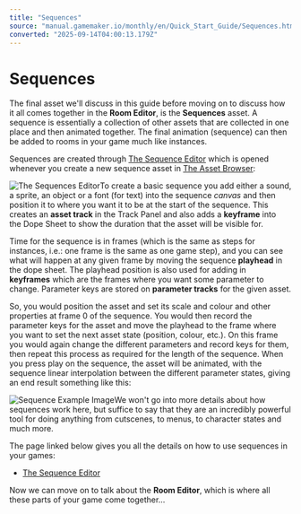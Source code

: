 ```yaml
---
title: "Sequences"
source: "manual.gamemaker.io/monthly/en/Quick_Start_Guide/Sequences.htm"
converted: "2025-09-14T04:00:13.179Z"
---
```


# Sequences

The final asset we'll discuss in this guide before moving on to discuss how it all comes together in the **Room Editor**, is the **Sequences** asset. A sequence is essentially a collection of other assets that are collected in one place and then animated together. The final animation (sequence) can then be added to rooms in your game much like instances.

Sequences are created through [The Sequence Editor](../The_Asset_Editors/Sequences.md) which is opened whenever you create a new sequence asset in [The Asset Browser](../Introduction/The_Asset_Browser.md):

![The Sequences Editor](../assets/Images/QS_Guide/QS_Sequences_Editor.png)To create a basic sequence you add either a sound, a sprite, an object or a font (for text) into the sequence _canvas_ and then position it to where you want it to be at the start of the sequence. This creates an **asset track** in the Track Panel and also adds a **keyframe** into the Dope Sheet to show the duration that the asset will be visible for.

Time for the sequence is in frames (which is the same as steps for instances, i.e.: one frame is the same as one game step), and you can see what will happen at any given frame by moving the sequence **playhead** in the dope sheet. The playhead position is also used for adding in **keyframes** which are the frames where you want some parameter to change. Parameter keys are stored on **parameter tracks** for the given asset.

So, you would position the asset and set its scale and colour and other properties at frame 0 of the sequence. You would then record the parameter keys for the asset and move the playhead to the frame where you want to set the next asset state (position, colour, etc.). On this frame you would again change the different parameters and record keys for them, then repeat this process as required for the length of the sequence. When you press play on the sequence, the asset will be animated, with the sequence linear interpolation between the different parameter states, giving an end result something like this:

![Sequence Example Image](../assets/Images/QS_Guide/QS_Sequence_Example.gif)We won't go into more details about how sequences work here, but suffice to say that they are an incredibly powerful tool for doing anything from cutscenes, to menus, to character states and much more.

The page linked below gives you all the details on how to use sequences in your games:

-   [The Sequence Editor](../The_Asset_Editors/Sequences.md)

Now we can move on to talk about the **Room Editor**, which is where all these parts of your game come together...